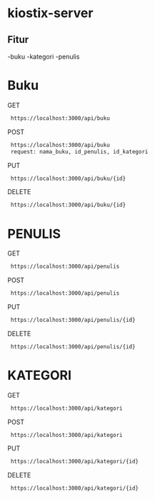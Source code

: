 # kiostix-server

## Fitur 
-buku
-kategori
-penulis

# Buku
GET
```bash
 https://localhost:3000/api/buku
```
POST
```bash
 https://localhost:3000/api/buku
 request: nama_buku, id_penulis, id_kategori
```

PUT
```bash
 https://localhost:3000/api/buku/{id}
```
DELETE
```bash
 https://localhost:3000/api/buku/{id}
```

# PENULIS
GET
```bash
 https://localhost:3000/api/penulis
```
POST
```bash
 https://localhost:3000/api/penulis
```
PUT
```bash
 https://localhost:3000/api/penulis/{id}
```
DELETE
```bash
 https://localhost:3000/api/penulis/{id}
```

# KATEGORI
GET
```bash
 https://localhost:3000/api/kategori
```
POST
```bash
 https://localhost:3000/api/kategori
```
PUT
```bash
 https://localhost:3000/api/kategori/{id}
```
DELETE
```bash
 https://localhost:3000/api/kategori/{id}
```
